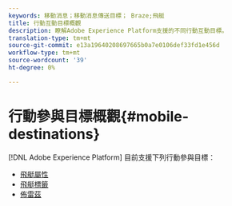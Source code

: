 ```yaml
---
keywords: 移動消息；移動消息傳送目標； Braze;飛艇
title: 行動互動目標概觀
description: 瞭解Adobe Experience Platform支援的不同行動互動目標。
translation-type: tm+mt
source-git-commit: e13a19640208697665b0a7e0106def33fd1e456d
workflow-type: tm+mt
source-wordcount: '39'
ht-degree: 0%

---
```



# 行動參與目標概觀{#mobile-destinations}

[!DNL Adobe Experience Platform] 目前支援下列行動參與目標：

* [飛艇屬性](./airship-attributes.md)
* [飛艇標籤](./airship-tags.md)
* [佈雷茲](./braze.md)